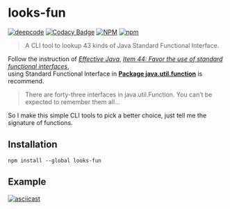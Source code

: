 # looks-fun
[![deepcode](https://www.deepcode.ai/api/gh/badge?key=eyJhbGciOiJIUzI1NiIsInR5cCI6IkpXVCJ9.eyJwbGF0Zm9ybTEiOiJnaCIsIm93bmVyMSI6IlZhbmlsbGEtcy1MYWIiLCJyZXBvMSI6Imxvb2tzLWZ1biIsImluY2x1ZGVMaW50IjpmYWxzZSwiYXV0aG9ySWQiOjI2MjA5LCJpYXQiOjE2MjAyMDk4NjV9.42cMe4CGAp94sFg2AVXhqklh-7WayhCRmMc0rTf0Ac0)](https://www.deepcode.ai/app/gh/Vanilla-s-Lab/looks-fun/_/dashboard?utm_content=gh%2FVanilla-s-Lab%2Flooks-fun)
[![Codacy Badge](https://app.codacy.com/project/badge/Grade/88e4707515d94ebb92097484af34e14f)](https://www.codacy.com/gh/Vanilla-s-Lab/looks-fun/dashboard?utm_source=github.com&amp;utm_medium=referral&amp;utm_content=Vanilla-s-Lab/looks-fun&amp;utm_campaign=Badge_Grade)
[![NPM](https://img.shields.io/npm/l/looks-fun)](https://mit-license.org/)
[![npm](https://img.shields.io/npm/v/looks-fun)](https://www.npmjs.com/package/looks-fun)

> A CLI tool to lookup 43 kinds of Java Standard Functional Interface.

Follow the instruction of [*Effective Java*](https://www.oreilly.com/library/view/effective-java/9780134686097/), 
[*Item 44: Favor the use of standard functional interfaces*](https://github.com/clxering/Effective-Java-3rd-edition-Chinese-English-bilingual/blob/dev/Chapter-7/Chapter-7-Item-44-Favor-the-use-of-standard-functional-interfaces.md),  
using Standard Functional Interface in [**Package java.util.function**](https://docs.oracle.com/javase/8/docs/api/java/util/function/package-summary.html) is recommend.

> There are forty-three interfaces in java.util.Function. You can’t be expected to remember them all...

So I make this simple CLI tools to pick a better choice, just tell me the signature of functions.

## Installation
```shell
npm install --global looks-fun
```

## Example
[![asciicast](https://asciinema.org/a/411836.svg)](https://asciinema.org/a/411836)
